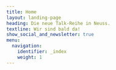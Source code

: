 ```yaml
---
title: Home
layout: landing-page
heading: Die neue Talk-Reihe in Neuss.
textline: Wir sind bald da!
show_social_and_newsletter: true
menu:
  navigation:
    identifier: _index
    weight: 1
---
```

